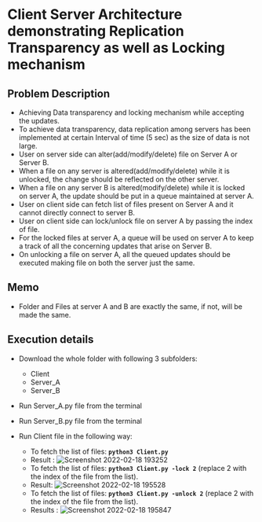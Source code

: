# Client Server Architecture demonstrating Replication Transparency as well as Locking mechanism

## Problem Description
   - Achieving Data transparency and locking mechanism while accepting the updates.
   - To achieve data transparency, data replication among servers has been implemented at certain Interval of time (5 sec) as the size of data is not large.
   - User on server side can alter(add/modify/delete) file on Server A or Server B.
   - When a file on any server is altered(add/modify/delete) while it is unlocked, the change should be reflected on the other server.
   - When a file on any server B is altered(modify/delete) while it is locked on server A, the update should be put in a queue maintained at server A.
   - User on client side can fetch list of files present on Server A and it cannot directly connect to server B.
   - User on client side can lock/unlock file on server A by passing the index of file.
   - For the locked files at server A, a queue will be used on server A to keep a track of all the concerning updates that arise on Server B.
   - On unlocking a file on server A, all the queued updates should be executed making file on both the server just the same. 

## Memo
   - Folder and Files at server A and B are exactly the same, if not, will be made the same.
   
## Execution details

* Download the whole folder with following 3 subfolders:
   * Client
   * Server_A
   * Server_B


* Run Server_A.py file from the terminal
* Run Server_B.py file from the terminal
* Run Client file in the following way:
    * To fetch the list of files: __`python3 Client.py`__   
    * Result : ![Screenshot 2022-02-18 193252](https://user-images.githubusercontent.com/25501934/154781509-8dfe6bc6-ba5a-4856-805a-d18bff137f53.png)
    * To fetch the list of files: __`python3 Client.py -lock 2`__ (replace 2 with the index of the file from the list).
    * Result: ![Screenshot 2022-02-18 195528](https://user-images.githubusercontent.com/25501934/154781606-73479032-33f5-4457-b8f9-37d87899bb79.png)
    * To fetch the list of files: __`python3 Client.py -unlock 2`__ (replace 2 with the index of the file from the list).
    * Results : ![Screenshot 2022-02-18 195847](https://user-images.githubusercontent.com/25501934/154781758-f547e058-d7de-4e18-a18d-4a54962c6763.png)



